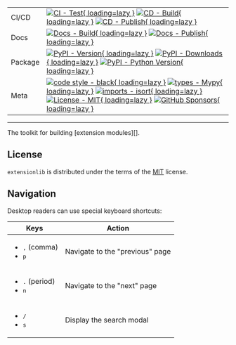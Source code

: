 | | |
| --- | --- |
| CI/CD | [![CI - Test](https://github.com/ofek/extensionlib/actions/workflows/test.yml/badge.svg){ loading=lazy }](https://github.com/ofek/extensionlib/actions/workflows/test.yml) [![CD - Build](https://github.com/ofek/extensionlib/actions/workflows/build.yml/badge.svg){ loading=lazy }](https://github.com/ofek/extensionlib/actions/workflows/build.yml) [![CD - Publish](https://github.com/ofek/extensionlib/actions/workflows/publish-pypi.yml/badge.svg){ loading=lazy }](https://github.com/ofek/extensionlib/actions/workflows/publish-pypi.yml) |
| Docs | [![Docs - Build](https://github.com/ofek/extensionlib/actions/workflows/docs.yml/badge.svg){ loading=lazy }](https://github.com/ofek/extensionlib/actions/workflows/docs.yml) [![Docs - Publish](https://github.com/ofek/extensionlib/actions/workflows/publish-docs.yml/badge.svg){ loading=lazy }](https://github.com/ofek/extensionlib/actions/workflows/publish-docs.yml) |
| Package | [![PyPI - Version](https://img.shields.io/pypi/v/extensionlib.svg?logo=pypi&label=PyPI&logoColor=gold){ loading=lazy }](https://pypi.org/project/extensionlib/) [![PyPI - Downloads](https://img.shields.io/pypi/dm/extensionlib.svg?color=blue&label=Downloads&logo=pypi&logoColor=gold){ loading=lazy }](https://pypi.org/project/extensionlib/) [![PyPI - Python Version](https://img.shields.io/pypi/pyversions/extensionlib.svg?logo=python&label=Python&logoColor=gold){ loading=lazy }](https://pypi.org/project/extensionlib/) |
| Meta | [![code style - black](https://img.shields.io/badge/code%20style-black-000000.svg){ loading=lazy }](https://github.com/psf/black) [![types - Mypy](https://img.shields.io/badge/types-Mypy-blue.svg){ loading=lazy }](https://github.com/python/mypy) [![imports - isort](https://img.shields.io/badge/imports-isort-ef8336.svg){ loading=lazy }](https://github.com/pycqa/isort) [![License - MIT](https://img.shields.io/badge/license-MIT-9400d3.svg){ loading=lazy }](https://spdx.org/licenses/) [![GitHub Sponsors](https://img.shields.io/github/sponsors/ofek?logo=GitHub%20Sponsors&style=social){ loading=lazy }](https://github.com/sponsors/ofek) |

-----

The toolkit for building [extension modules][].

## License

`extensionlib` is distributed under the terms of the [MIT](https://spdx.org/licenses/MIT.html) license.

## Navigation

Desktop readers can use special keyboard shortcuts:

| Keys | Action |
| --- | --- |
| <ul><li><kbd>,</kbd> (comma)</li><li><kbd>p</kbd></li></ul> | Navigate to the "previous" page |
| <ul><li><kbd>.</kbd> (period)</li><li><kbd>n</kbd></li></ul> | Navigate to the "next" page |
| <ul><li><kbd>/</kbd></li><li><kbd>s</kbd></li></ul> | Display the search modal |
